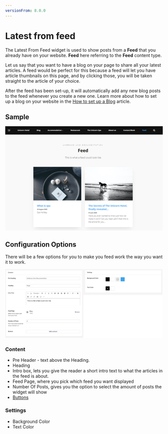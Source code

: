 ```yaml
---
versionFrom: 8.0.0
---
```


# Latest from feed

The Latest From Feed widget is used to show posts from a **Feed** that you already have on your website. **Feed** here referring to the **Feed** content type.

Let us say that you want to have a blog on your page to share all your latest articles. A feed would be perfect for this because a feed will let you have article thumbnails on this page, and by clicking those, you will be taken straight to the article of your choice.

After the feed has been set-up, it will automatically add any new blog posts to the feed whenever you create a new one. Learn more about how to set up a blog on your website in the [How to set up a Blog](../../Creating-Content/How-to-Set-up-a-Blog-with-a-Feed) article.

## Sample

![Feed Frontend](images/Feed-front.png)

## Configuration Options

There will be a few options for you to make you feed work the way you want it to work.

![Feed Backoffice](images/Feed-final.png)

### Content

- Pre Header - text above the Heading.
- Heading
- Intro box, lets you give the reader a short intro text to what the articles in the feed is about.
- Feed Page, where you pick which feed you want displayed
- Number Of Posts, gives you the option to select the amount of posts the widget will show
- [Buttons](../Buttons/index.md)

### Settings

- Background Color
- Text Color
